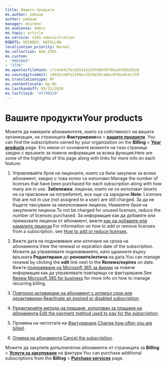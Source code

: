 ```yaml
---
title: Вашите продукти
ms.author: pebaum
author: pebaum
manager: mnirkhe
ms.audience: Admin
ms.topic: article
ms.service: o365-administration
ROBOTS: NOINDEX, NOFOLLOW
localization_priority: Normal
ms.collection: Adm_O365
ms.custom:
- "9001669"
- "3736"
ms.openlocfilehash: c7c4e9427bcdd1416a197d8df078be2638da55a0
ms.sourcegitcommit: c6692ce0fa1358ec3529e59ca0ecdfdea4cdc759
ms.translationtype: MT
ms.contentlocale: bg-BG
ms.lasthandoff: 09/15/2020
ms.locfileid: "47799229"
---
```

# <a name="your-products"></a><span data-ttu-id="aa234-102">Вашите продукти</span><span class="sxs-lookup"><span data-stu-id="aa234-102">Your products</span></span>

<span data-ttu-id="aa234-103">Можете да намерите абонаментите, които са собственост на вашата организация, на страницата **Фактуриране**на  >  **[вашите продукти](https://go.microsoft.com/fwlink/p/?linkid=842054)** .</span><span class="sxs-lookup"><span data-stu-id="aa234-103">You can find the subscriptions owned by your organization on the **Billing** > **[Your products](https://go.microsoft.com/fwlink/p/?linkid=842054)** page.</span></span> <span data-ttu-id="aa234-104">Ето някои от основните моменти на тази страница заедно с връзките за повече информация за всяка функция:</span><span class="sxs-lookup"><span data-stu-id="aa234-104">Here are some of the highlights of this page along with links for more info on each feature:</span></span>

1. <span data-ttu-id="aa234-105">Управлявайте броя на лицензите, които са били закупени за всеки абонамент, заедно с това колко се използват.</span><span class="sxs-lookup"><span data-stu-id="aa234-105">Manage the number of licenses that have been purchased for each subscription along with how many are in use.</span></span>  <span data-ttu-id="aa234-106">**Забележка**: лицензи, които не се използват (които не са присвоени на потребител), все още са заредени.</span><span class="sxs-lookup"><span data-stu-id="aa234-106">**Note**: Licenses that are not in use (not assigned to a user) are still charged.</span></span>  <span data-ttu-id="aa234-107">За да не бъдете таксувани за неизползвани лицензи, Намалете броя на закупените лицензи.</span><span class="sxs-lookup"><span data-stu-id="aa234-107">To not be charged for unused licenses, reduce the number of licenses purchased.</span></span> <span data-ttu-id="aa234-108">За информация как да добавяте или премахвате лицензи от абонамент, вижте [как да добавите или намалите лицензи](https://docs.microsoft.com/alchemyinsights/how-to-add-or-reduce-licenses).</span><span class="sxs-lookup"><span data-stu-id="aa234-108">For information on how to add or remove licenses from a subscription, see [How to add or reduce licenses](https://docs.microsoft.com/alchemyinsights/how-to-add-or-reduce-licenses).</span></span>

2. <span data-ttu-id="aa234-109">Вижте дата на подновяване или изтичане на срока на абонамента.</span><span class="sxs-lookup"><span data-stu-id="aa234-109">View the renewal or expiration date of the subscription.</span></span>  <span data-ttu-id="aa234-110">Можете да управлявате подновяването, като щракнете върху връзката **Редактиране** до **реновите/изтича** на дата.</span><span class="sxs-lookup"><span data-stu-id="aa234-110">You can manage renewal by clicking the **edit** link next to the **Renews/expires** on date.</span></span>  <span data-ttu-id="aa234-111">Вижте [подновяване на Microsoft 365 за фирми](https://go.microsoft.com/fwlink/?linkid=2119216) за повече информация как да управлявате повтарящо се фактуриране.</span><span class="sxs-lookup"><span data-stu-id="aa234-111">See [Renew Microsoft 365 for business](https://go.microsoft.com/fwlink/?linkid=2119216) for more info on how to manage recurring billing.</span></span>

3. <span data-ttu-id="aa234-112">[Повторно активиране на абонамент с изтекъл срок или дезактивиран](https://go.microsoft.com/fwlink/?linkid=2117519).</span><span class="sxs-lookup"><span data-stu-id="aa234-112">[Reactivate an expired or disabled subscription](https://go.microsoft.com/fwlink/?linkid=2117519).</span></span>

4. <span data-ttu-id="aa234-113">[Редактирайте метода на плащане, използван за плащане на абонамента](https://go.microsoft.com/fwlink/?linkid=2117167).</span><span class="sxs-lookup"><span data-stu-id="aa234-113">[Edit the payment method used to pay for the subscription](https://go.microsoft.com/fwlink/?linkid=2117167).</span></span>

5. <span data-ttu-id="aa234-114">Промяна на честотата на [Фактуриране](https://go.microsoft.com/fwlink/?linkid=2119112).</span><span class="sxs-lookup"><span data-stu-id="aa234-114">[Change how often you are billed](https://go.microsoft.com/fwlink/?linkid=2119112).</span></span>

6. <span data-ttu-id="aa234-115">[Отмяна на абонамента](https://go.microsoft.com/fwlink/?linkid=2119113).</span><span class="sxs-lookup"><span data-stu-id="aa234-115">[Cancel the subscription](https://go.microsoft.com/fwlink/?linkid=2119113).</span></span>

<span data-ttu-id="aa234-116">Можете да закупите допълнителни абонаменти от страницата за **Billing**  >  [**Услуги за закупуване**](https://go.microsoft.com/fwlink/p/?linkid=868433) на фактури.</span><span class="sxs-lookup"><span data-stu-id="aa234-116">You can purchase additional subscriptions from the **Billing** > [**Purchase services**](https://go.microsoft.com/fwlink/p/?linkid=868433) page.</span></span>

